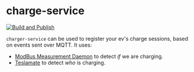 # charge-service
[![Build and Publish](https://github.com/sanderdona/charger-service/actions/workflows/master.yml/badge.svg)](https://github.com/sanderdona/charger-service/actions/workflows/master.yml)

`charger-service` can be used to register your ev's charge sessions, based on events sent over MQTT. It uses:

- [ModBus Measurement Daemon](https://github.com/volkszaehler/mbmd) to detect *if* we are charging.
- [Teslamate](https://github.com/adriankumpf/teslamate) to detect *who* is charging.
